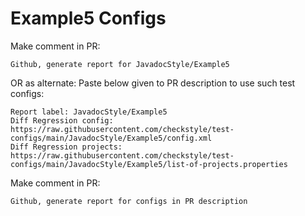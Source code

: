 # Example5 Configs
Make comment in PR:
```
Github, generate report for JavadocStyle/Example5
```
OR as alternate:
Paste below given to PR description to use such test configs:
```
Report label: JavadocStyle/Example5
Diff Regression config: https://raw.githubusercontent.com/checkstyle/test-configs/main/JavadocStyle/Example5/config.xml
Diff Regression projects: https://raw.githubusercontent.com/checkstyle/test-configs/main/JavadocStyle/Example5/list-of-projects.properties
```
Make comment in PR:
```
Github, generate report for configs in PR description
```
